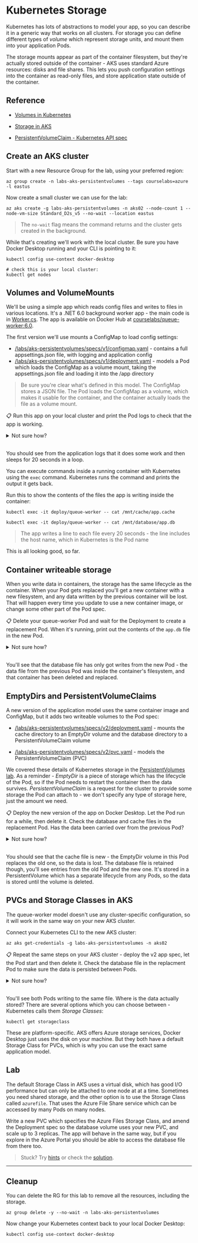# Kubernetes Storage

Kubernetes has lots of abstractions to model your app, so you can describe it in a generic way that works on all clusters. For storage you can define different types of _volume_ which represent storage units, and mount them into your application Pods. 

The storage mounts appear as part of the container filesystem, but they're actually stored outside of the container - AKS uses standard Azure resources: disks and file shares. This lets you push configuration settings into the container as read-only files, and store application state outside of the container.

## Reference

- [Volumes in Kubernetes](https://kubernetes.io/docs/concepts/storage/volumes/)

- [Storage in AKS](https://learn.microsoft.com/en-us/azure/aks/concepts-storage)

- [PersistentVolumeClaim - Kubernetes API spec](https://kubernetes.io/docs/reference/generated/kubernetes-api/v1.20/#persistentvolumeclaim-v1-core)


## Create an AKS cluster

Start with a new Resource Group for the lab, using your preferred region:

```
az group create -n labs-aks-persistentvolumes --tags courselabs=azure -l eastus
```

Now create a small cluster we can use for the lab:

```
az aks create -g labs-aks-persistentvolumes -n aks02 --node-count 1 --node-vm-size Standard_D2s_v5 --no-wait --location eastus
```

> The `no-wait` flag means the command returns and the cluster gets created in the background.

While that's creating we'll work with the local cluster. Be sure you have Docker Desktop running and your CLI is pointing to it:

```
kubectl config use-context docker-desktop

# check this is your local cluster:
kubectl get nodes
```

## Volumes and VolumeMounts

We'll be using a simple app which reads config files and writes to files in various locations. It's a .NET 6.0 background worker app - the main code is in [Worker.cs](/src/queue-worker/src/Worker.cs). The app is available on Docker Hub at [courselabs/queue-worker:6.0](https://hub.docker.com/r/courselabs/queue-worker/tags).

The first version we'll use mounts a ConfigMap to load config settings:

- [/labs/aks-persistentvolumes/specs/v1/configmap.yaml](./specs/v1/configmap.yaml) - contains a full appsettings.json file, with logging and application config
- [/labs/aks-persistentvolumes/specs/v1/deployment.yaml](./specs/v1/deployment.yaml) - models a Pod which loads the ConfigMap as a volume mount, taking the appsettings.json file and loading it into the /app directory

> Be sure you're clear what's defined in this model. The ConfigMap stores a JSON file. The Pod loads the ConfigMap as a volume, which makes it usable for the container, and the container actually loads the file as a volume mount.

📋 Run this app on your local cluster and print the Pod logs to check that the app is working.

<details>
  <summary>Not sure how?</summary>

All the specs are in the `v1` folder:

```
kubectl apply -f labs/aks-persistentvolumes/specs/v1
```

Find the Pod name:

```
kubectl get pods
```

Print the logs:

```
kubectl logs -f <pod-name>
```

</details><br/>

You should see from the application logs that it does some work and then sleeps for 20 seconds in a loop.

You can execute commands inside a running container with Kubernetes using the `exec` command. Kubernetes runs the command and prints the output it gets back.

Run this to show the contents of the files the app is writing inside the container:

```
kubectl exec -it deploy/queue-worker -- cat /mnt/cache/app.cache

kubectl exec -it deploy/queue-worker -- cat /mnt/database/app.db
```

> The app writes a line to each file every 20 seconds - the line includes the host name, which in Kubernetes is the Pod name

This is all looking good, so far.

## Container writeable storage

When you write data in containers, the storage has the same lifecycle as the container. When your Pod gets replaced you'll get a new container with a new filesystem, and any data written by the previous container will be lost. That will happen every time you update to use a new container image, or change some other part of the Pod spec.

📋 Delete your queue-worker Pod and wait for the Deployment to create a replacement Pod. When it's running, print out the contents of the `app.db` file in the new Pod.

<details>
  <summary>Not sure how?</summary>

The Deployment's job is to make sure there's one Pod for your app. If you delete the Pod, the Deployment will create a replacement:

```
kubectl delete pod <pod-name>
```

Watch Pods to see the replacement start up:

```
kubectl get pods --watch
```

When the new Pod is running, check the db file:

```
kubectl exec -it deploy/queue-worker -- cat /mnt/database/app.db
```

</details><br/>

You'll see that the database file has only got writes from the new Pod - the data file from the previous Pod was inside the container's filesystem, and that container has been deleted and replaced.

## EmptyDirs and PersistentVolumeClaims

A new version of the application model uses the same container image and ConfigMap, but it adds two writeable volumes to the Pod spec:

- [/labs/aks-persistentvolumes/specs/v2/deployment.yaml](./specs/v2/deployment.yaml) - mounts the cache directory to an EmptyDir volume and the database directory to a PersistentVolumeClaim volume

- [/labs/aks-persistentvolumes/specs/v2/pvc.yaml](./specs/v2/pvc.yaml) - models the PersistentVolumeClaim (PVC)

We covered these details of Kubernetes storage in the [PersistentVolumes lab](labs/kubernetes/persistentvolumes/README.md). As a reminder - _EmptyDir_ is a piece of storage which has the lifecycle of the Pod, so if the Pod needs to restart the container then the data survives. _PersistentVolumeClaim_ is a request for the cluster to provide some storage the Pod can attach to - we don't specify any type of storage here, just the amount we need.

📋 Deploy the new version of the app on Docker Desktop. Let the Pod run for a while, then delete it. Check the database and cache files in the replacement Pod. Has the data been carried over from the previous Pod?

<details>
  <summary>Not sure how?</summary>

Deploy the v2 specs:

```
kubectl apply -f ./labs/aks-persistentvolumes/specs/v2
```

Check the data files:

```
kubectl exec -it deploy/queue-worker -- cat /mnt/cache/app.cache

kubectl exec -it deploy/queue-worker -- cat /mnt/database/app.db
```

Now delete the Pod:

```
kubectl delete pod <pod-name>
```

Watch Pods to see the replacement start up:

```
kubectl get pods --watch
```

When the new Pod is running, check the files again:

```
kubectl exec -it deploy/queue-worker -- cat /mnt/cache/app.cache

kubectl exec -it deploy/queue-worker -- cat /mnt/database/app.db
```

</details><br/>

You should see that the cache file is new - the EmptyDir volume in this Pod replaces the old one, so the data is lost. The database file is retained though, you'll see entries from the old Pod and the new one. It's stored in a PersistentVolume which has a separate lifecycle from any Pods, so the data is stored until the volume is deleted.

## PVCs and Storage Classes in AKS

The queue-worker model doesn't use any cluster-specific configuration, so it will work in the same way on your new AKS cluster.

Connect your Kubernetes CLI to the new AKS cluster:

```
az aks get-credentials -g labs-aks-persistentvolumes -n aks02
```

📋 Repeat the same steps on your AKS cluster - deploy the v2 app spec, let the Pod start and then delete it. Check the database file in the replacment Pod to make sure the data is persisted between Pods.

<details>
  <summary>Not sure how?</summary>

Deploy the v2 specs and wait for the Pod to start:

```
kubectl apply -f ./labs/aks-persistentvolumes/specs/v2

kubectl get pods --watch
```

When it's been running for a few seconds delete the Pod:

```
kubectl delete pod <pod-name>

kubectl get pods --watch
```

When the new Pod is running check the db file:

```
kubectl exec -it deploy/queue-worker -- cat /mnt/database/app.db
```

</details><br/>

You'll see both Pods writing to the same file. Where is the data actually stored? There are several options which you can choose between - Kubernetes calls them _Storage Classes_:

```
kubectl get storageclass
```

These are platform-specific. AKS offers Azure storage services, Docker Desktop just uses the disk on your machine. But they both have a default Storage Class for PVCs, which is why you can use the exact same application model.

## Lab

The default Storage Class in AKS uses a virtual disk, which has good I/O performance but can only be attached to one node at at a time. Sometimes you need shared storage, and the other option is to use the Storage Class called `azurefile`. That uses the Azure File Share service which can be accessed by many Pods on many nodes.

Write a new PVC which specifies the Azure Files Storage Class, and amend the Deployment spec so the database volume uses your new PVC, and scale up to 3 replicas. The app will behave in the same way, but if you explore in the Azure Portal you should be able to access the database file from there too.

> Stuck? Try [hints](hints.md) or check the [solution](solution.md).

___

## Cleanup

You can delete the RG for this lab to remove all the resources, including the storage.

```
az group delete -y --no-wait -n labs-aks-persistentvolumes
```

Now change your Kubernetes context back to your local Docker Desktop:

```
kubectl config use-context docker-desktop
```